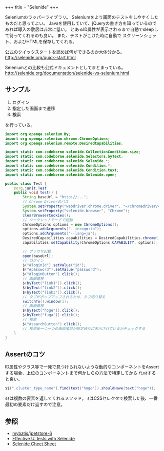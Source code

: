 +++
title = "Selenide"
+++

Seleniumのラッパーライブラリ。 Seleniumをより画面のテストをしやすくしたものだと思ってよい。
Javaを使用していて、jQueryの書き方を知っているのであれば導入の敷居は非常に低い。 
とあるID属性が表示されるまで自動でsleepして待ってくれるのも良い。 また、テストがこけた時に自動で
スクリーンショット、およびHTMLを保存してくれる。 

公式のクイックスタートを読めば何ができるのか大体分かる。 
http://selenide.org/quick-start.html

Seleniumとの比較も公式ドキュメントとしてまとまっている。
http://selenide.org/documentation/selenide-vs-selenium.html

## サンプル

1. ログイン
2. 指定した画面まで遷移
3. 検索

を行っている。

```java
import org.openqa.selenium.By;
import org.openqa.selenium.chrome.ChromeOptions;
import org.openqa.selenium.remote.DesiredCapabilities;

import static com.codeborne.selenide.CollectionCondition.size;
import static com.codeborne.selenide.Selectors.byText;
import static com.codeborne.selenide.Selenide.*;
import static com.codeborne.selenide.Condition.*;
import static com.codeborne.selenide.Condition.text;
import static com.codeborne.selenide.Selenide.open;

public class Test {
    @org.junit.Test
    public void test() {
        String baseUrl = "http://...";
        // Chrome Driverのパス
        System.setProperty("webdriver.chrome.driver", "~/chromedriver/chromedriver");
        System.setProperty("selenide.browser", "Chrome");
        clearBrowserCookies();
        // シークレットモードで起動
        ChromeOptions options = new ChromeOptions();
        options.addArguments("--incognito");
        options.addArguments("--lang=ja");
        DesiredCapabilities capabilities = DesiredCapabilities.chrome();
        capabilities.setCapability(ChromeOptions.CAPABILITY, options);

        // ブラウザ起動
        open(baseUrl);
        // ログイン
        $("#loginId").setValue("id");
        $("#password").setValue("password");
        $("#loginButton").click();
        // 画面遷移
        $(byText("link1")).click();
        $(byText("link2")).click();
        $(byText("link3")).click();
        // タブがポップアップされるため、タブ切り替え
        switchTo().window(1);
        // 画面遷移
        $(byText("hoge")).click();
        $(byText("fuga")).click();
        // 検索
        $("#searchButton").click();
        // 検索後一つ一つの画面項目が想定通りに表示されているかチェックする
    }
}

```

## Assertのコツ

ID属性やクラス等で一発で見つけられないような動的なコンポーネントをAssertする場合、上位のコンポーネントまで何かしらの方法で特定してから
`find`すると良い。 

```java
$$(".cluster_type_name").find(text("hoge")).shouldHave(text("hoge"));
```

`$$`は複数の要素を返してくれるメソッド。 `$`はCSSセレクタで検索した後、一番最初の要素だけ返すので注意。

## 参照

* [mybatis/jpetstore-6](https://github.com/mybatis/jpetstore-6/blob/master/src/test/java/org/mybatis/jpetstore/ScreenTransitionIT.java)
* [Effective UI tests with Selenide](https://asolntsev.github.io/en/2015/12/31/selenide-at-advent-calendar/)
* [Selenide Cheet Sheet](https://gist.github.com/mkpythonanywhereblog/947633ba1bf0bc239639)